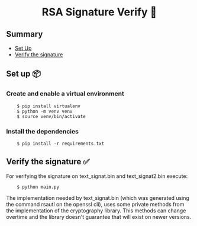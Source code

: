 <h1 align="center">
RSA Signature Verify 🔑
</h1>

## Summary
- [Set Up](#set-up-)
- [Verify the signature](#verify-the-signature-)

## Set up 📦

### Create and enable a virtual environment

```
    $ pip install virtualenv
    $ python -m venv venv
    $ source venv/bin/activate
```

### Install the dependencies

```
    $ pip install -r requirements.txt
```

## Verify the signature ✅
For verifying the signature on text_signat.bin and text_signat2.bin execute:
```
    $ python main.py
```

The implementation needed by text_signat.bin (which was generated using the command rsautl on the openssl cli), uses some private methods from the implementation of the cryptography library. This methods can change overtime and the library doesn't guarantee that will exist on newer versions.
